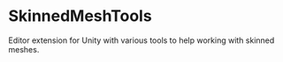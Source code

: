 # SkinnedMeshTools
Editor extension for Unity with various tools to help working with skinned meshes.
